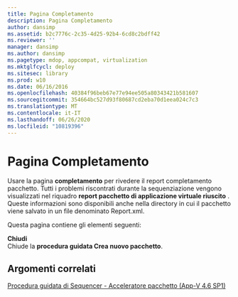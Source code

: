 ```yaml
---
title: Pagina Completamento
description: Pagina Completamento
author: dansimp
ms.assetid: b2c7776c-2c35-4d25-92b4-6cd8c2bdff42
ms.reviewer: ''
manager: dansimp
ms.author: dansimp
ms.pagetype: mdop, appcompat, virtualization
ms.mktglfcycl: deploy
ms.sitesec: library
ms.prod: w10
ms.date: 06/16/2016
ms.openlocfilehash: 40384f96beb67e77e94ee505a80343421b581607
ms.sourcegitcommit: 354664bc527d93f80687cd2eba70d1eea024c7c3
ms.translationtype: MT
ms.contentlocale: it-IT
ms.lasthandoff: 06/26/2020
ms.locfileid: "10819396"
---
```

# Pagina Completamento


Usare la pagina **completamento** per rivedere il report completamento pacchetto. Tutti i problemi riscontrati durante la sequenziazione vengono visualizzati nel riquadro **report pacchetto di applicazione virtuale riuscito** . Queste informazioni sono disponibili anche nella directory in cui il pacchetto viene salvato in un file denominato Report.xml.

Questa pagina contiene gli elementi seguenti:

<a href="" id="close"></a>**Chiudi**  
Chiude la **procedura guidata Crea nuovo pacchetto**.

## Argomenti correlati


[Procedura guidata di Sequencer - Acceleratore pacchetto (App-V 4.6 SP1)](sequencer-wizard---package-accelerator--appv-46-sp1-.md)

 

 





